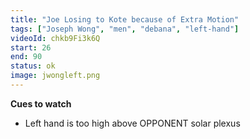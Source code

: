 ```yaml
---
title: "Joe Losing to Kote because of Extra Motion"
tags: ["Joseph Wong", "men", "debana", "left-hand"]
videoId: chkb9Fi3k6Q
start: 26
end: 90
status: ok
image: jwongleft.png
---
```


**Cues to watch**
- Left hand is too high above OPPONENT solar plexus